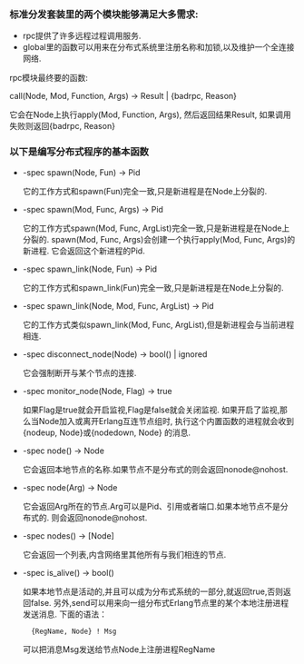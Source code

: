 ### 标准分发套装里的两个模块能够满足大多需求:

- rpc提供了许多远程过程调用服务.
- global里的函数可以用来在分布式系统里注册名称和加锁,以及维护一个全连接网络.

rpc模块最终要的函数:

call(Node, Mod, Function, Args) -> Result | {badrpc, Reason}

它会在Node上执行apply(Mod, Function, Args), 然后返回结果Result,
如果调用失败则返回{badrpc, Reason}


### 以下是编写分布式程序的基本函数

* -spec spawn(Node, Fun) -> Pid

    它的工作方式和spawn(Fun)完全一致,只是新进程是在Node上分裂的.

* -spec spawn(Mod, Func, Args) -> Pid

    它的工作方式spawn(Mod, Func, ArgList)完全一致,只是新进程是在Node上分裂的.
    spawn(Mod, Func, Args)会创建一个执行apply(Mod, Func, Args)的新进程.
    它会返回这个新进程的Pid.

* -spec spawn_link(Node, Fun) -> Pid

    它的工作方式和spawn_link(Fun)完全一致,只是新进程是在Node上分裂的.

* -spec spawn_link(Node, Mod, Func, ArgList) -> Pid

    它的工作方式类似spawn_link(Mod, Func, ArgList),但是新进程会与当前进程相连.

* -spec disconnect_node(Node) -> bool() | ignored

    它会强制断开与某个节点的连接.

* -spec monitor_node(Node, Flag) -> true

    如果Flag是true就会开启监视,Flag是false就会关闭监视.
    如果开启了监视,那么当Node加入或离开Erlang互连节点组时,
    执行这个内置函数的进程就会收到{nodeup, Node}或{nodedown, Node}
    的消息.

* -spec node() -> Node

    它会返回本地节点的名称.如果节点不是分布式的则会返回nonode@nohost.

* -spec node(Arg) -> Node

    它会返回Arg所在的节点.Arg可以是Pid、引用或者端口.如果本地节点不是分布式的.
    则会返回nonode@nohost.

* -spec nodes() -> [Node]

    它会返回一个列表,内含网络里其他所有与我们相连的节点.

* -spec is_alive() -> bool()

    如果本地节点是活动的,并且可以成为分布式系统的一部分,就返回true,否则返回false.
    另外,send可以用来向一组分布式Erlang节点里的某个本地注册进程发送消息.
    下面的语法：
    
        {RegName, Node} ! Msg
    
    可以把消息Msg发送给节点Node上注册进程RegName